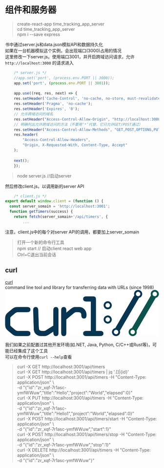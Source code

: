 # 组件和服务器

> create-react-app time_tracking_app_server  
> cd time_tracking_app_server  
> npm i --save express  

书中通过server.js和data.json模拟API和数据持久化  
如果在一台机器模拟这个实例，会出现端口(3000)占用的情况  
这里修改一下server.js。使用端口3001，并开启跨域访问请求，允许`http://localhost:3000` 的请求进入  

```javascript
    /* server.js */
    //app.set('port', (process.env.PORT || 3000));
    app.set('port', (process.env.PORT || 3001)); 
    
    app.use((req, res, next) => {
    res.setHeader('Cache-Control', 'no-cache, no-store, must-revalidate');
    res.setHeader('Pragma', 'no-cache');
    res.setHeader('Expires', '0');
    // 允许跨域访问的域名
    res.setHeader("Access-Control-Allow-Origin", "http://localhost:3000");
    // 明确列出允许跨域访问的方法（不要用‘*’代替，它只允许GET/POST通过）
    res.setHeader("Access-Control-Allow-Methods", "GET,POST,OPTIONS,PUT,DELETE");
    res.header(
        "Access-Control-Allow-Headers",
        "Origin, X-Requested-With, Content-Type, Accept"
    );

    next();
    });
```

> node server.js //启动server  

然后修改client.js，以调用新的server API  

```javascript
    /* client.js */    
export default window.client = (function () {
  const server_somain = 'http://localhost:3001';
  function getTimers(success) {
    return fetch(server_somain+'/api/timers', {
        ...
```

注意，client.js中的每个对server API的调用，都要加上server_somain  

> 打开一个新的命令行工具  
> npm start  // 启动client react web app  
> Ctrl+C退出当前会话  

## curl

[curl](https://curl.se/)  
command line tool and library for transferring data with URLs (since 1998)  
![curl logo](curl-logo.svg)  

我们如果之前配置过其他开发环境(如.NET, Java, Python, C/C++或Rust等)，可能已经集成了这个工具  
可以在命令行使用`curl --help`查看  

> curl -X GET http://localhost:3001/api/timers  
> curl -X GET http://localhost:3001/api/timers | jq '.[]|{id}'  
> curl -X POST http://localhost:3001/api/timers -H "Content-Type: application/json" \  
> -d "{\"id\":\"zr_xqf-7r1asc-ymfWWuw\",\"title\":\"Hello\",\"project\":\"World\",\"elapsed\":0}"  
> curl -X PUT http://localhost:3001/api/timers -H "Content-Type: application/json" \  
> -d "{\"id\":\"zr_xqf-7r1asc-ymfWWuw\",\"title\":\"Hello1\",\"project\":\"World\",\"elapsed\":0}"  
> curl -X POST http://localhost:3001/api/timers/start -H "Content-Type: application/json" \  
> -d "{\"id\":\"zr_xqf-7r1asc-ymfWWuw\",\"start\":1}"  
> curl -X POST http://localhost:3001/api/timers/stop -H "Content-Type: application/json" \  
> -d "{\"id\":\"zr_xqf-7r1asc-ymfWWuw\",\"stop\":1}"  
> curl -X DELETE http://localhost:3001/api/timers -H "Content-Type: application/json" \  
> -d "{\"id\":\"zr_xqf-7r1asc-ymfWWuw\"}"  
